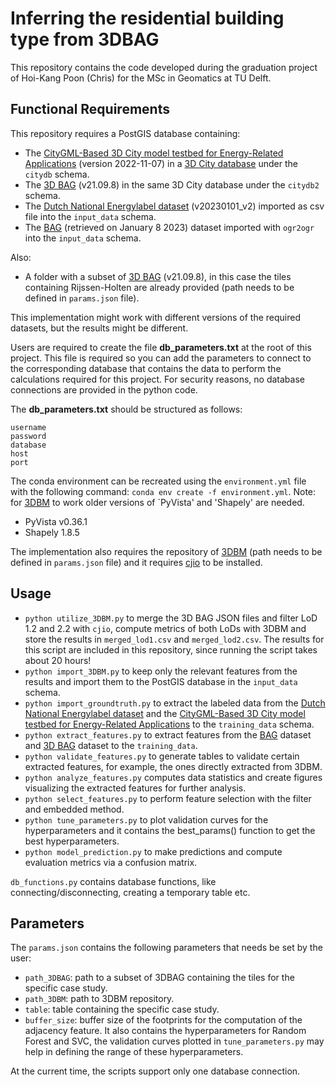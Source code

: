 # Inferring the residential building type from 3DBAG
This repository contains the code developed during the graduation project of Hoi-Kang Poon (Chris) for the MSc in Geomatics at TU Delft.

## Functional Requirements
This repository requires a PostGIS database containing:
- The [CityGML-Based 3D City model testbed for Energy-Related Applications](https://github.com/tudelft3d/Testbed4UBEM) (version 2022-11-07) in a [3D City database](https://www.3dcitydb.org/3dcitydb/) under the `citydb` schema.
- The [3D BAG](https://3dbag.nl) (v21.09.8) in the same 3D City database under the `citydb2` schema.
- The [Dutch National Energylabel dataset](https://www.ep-online.nl/) (v20230101_v2) imported as csv file into the `input_data` schema.
- The [BAG](https://www.kadaster.nl/zakelijk/producten/adressen-en-gebouwen/bag-2.0-extract) (retrieved on January 8 2023) dataset imported with `ogr2ogr` into the `input_data` schema.

Also:
- A folder with a subset of [3D BAG](https://3dbag.nl) (v21.09.8), in this case the tiles containing Rijssen-Holten are already provided (path needs to be defined in `params.json` file).

This implementation might work with different versions of the required datasets, but the results might be different.

Users are required to create the file **db_parameters.txt** at the root of this project. This file is required so you can add the parameters to connect to the corresponding database that contains the data to perform the calculations required for this project. For security reasons, no database connections are provided in the python code.

The **db_parameters.txt** should be structured as follows:
```
username
password
database
host
port
```

The conda environment can be recreated using the `environment.yml` file with the following command: `conda env create -f environment.yml`. Note: for [3DBM](https://github.com/tudelft3d/3d-building-metrics) to work older versions of `PyVista' and 'Shapely' are needed.

- PyVista v0.36.1
- Shapely 1.8.5

The implementation also requires the repository of [3DBM](https://github.com/tudelft3d/3d-building-metrics) (path needs to be defined in `params.json` file) and it requires [cjio](https://github.com/cityjson/cjio) to be installed.

## Usage
- `python utilize_3DBM.py` to merge the 3D BAG JSON files and filter LoD 1.2 and 2.2 with `cjio`, compute metrics of both LoDs with 3DBM and store the results in `merged_lod1.csv` and `merged_lod2.csv`. The results for this script are included in this repository, since running the script takes about 20 hours!
- `python import_3DBM.py` to keep only the relevant features from the results and import them to the PostGIS database in the `input_data` schema.
- `python import_groundtruth.py` to extract the labeled data from the [Dutch National Energylabel dataset](https://www.ep-online.nl/) and the [CityGML-Based 3D City model testbed for Energy-Related Applications](https://github.com/tudelft3d/Testbed4UBEM) to the `training_data` schema.
- `python extract_features.py` to extract features from the [BAG](https://www.kadaster.nl/zakelijk/producten/adressen-en-gebouwen/bag-2.0-extract) dataset and [3D BAG](https://3dbag.nl) dataset to the `training_data`.
- `python validate_features.py` to generate tables to validate certain extracted features, for example, the ones directly extracted from 3DBM.
- `python analyze_features.py` computes data statistics and create figures visualizing the extracted features for further analysis. 
- `python select_features.py` to perform feature selection with the filter and embedded method.
- `python tune_parameters.py` to plot validation curves for the hyperparameters and it contains the best_params() function to get the best hyperparameters.
- `python model_prediction.py` to make predictions and compute evaluation metrics via a confusion matrix.

`db_functions.py` contains database functions, like connecting/disconnecting, creating a temporary table etc.

## Parameters
The `params.json` contains the following parameters that needs be set by the user:
- `path_3DBAG`: path to a subset of 3DBAG containing the tiles for the specific case study.
- `path_3DBM`: path to 3DBM repository.
- `table`: table containing the specific case study.
- `buffer_size`: buffer size of the footprints for the computation of the adjacency feature.
It also contains the hyperparameters for Random Forest and SVC, the validation curves plotted in `tune_parameters.py` may help in defining the range of these hyperparameters.

At the current time, the scripts support only one database connection.
